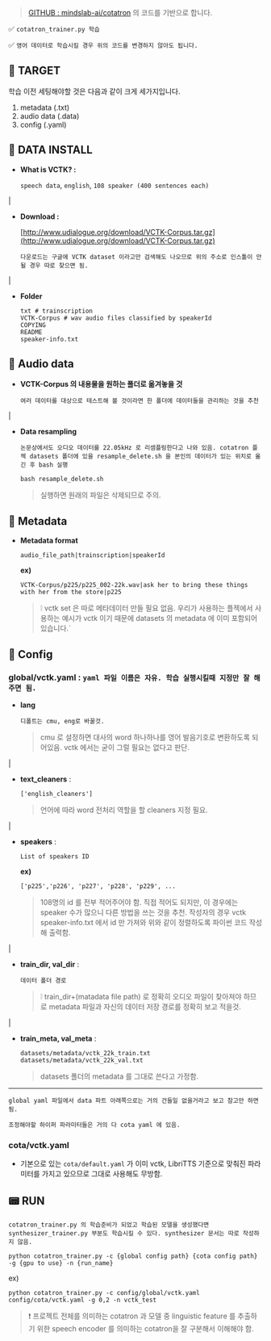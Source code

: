 > [GITHUB : mindslab-ai/cotatron](https://github.com/mindslab-ai/cotatron) 의 코드를 기반으로 합니다.

✅ `cotatron_trainer.py 학습`

✅ `영어 데이터로 학습시킬 경우 위의 코드를 변경하지 않아도 됩니다.`

## 🧿 TARGET
학습 이전 세팅해야할 것은 다음과 같이 크게 세가지입니다.
1. metadata (.txt)
2. audio data (.data)
3. config (.yaml)

## 💾 DATA INSTALL
* **What is VCTK? :**

	`speech data`, `english`, `108 speaker (400 sentences each)`

|
* **Download :**

	[http://www.udialogue.org/download/VCTK-Corpus.tar.gz](http://www.udialogue.org/download/VCTK-Corpus.tar.gz)

	`다운로드는 구글에 VCTK dataset 이라고만 검색해도 나오므로 위의 주소로 인스톨이 안될 경우 따로 찾으면 됨.`

|
* **Folder**
	```
	txt # trainscription
	VCTK-Corpus # wav audio files classified by speakerId
	COPYING 
	README
	speaker-info.txt
	```
## 📣 Audio data
* **VCTK-Corpus 의 내용물을 원하는 폴더로 옮겨놓을 것**

	`여러 데이터를 대상으로 테스트해 볼 것이라면 한 폴더에 데이터들을 관리하는 것을 추천`

|
* **Data resampling**

	`논문상에서도 오디오 데이터를 22.05kHz 로 리셈플링한다고 나와 있음. cotatron 플젝 datasets 폴더에 있을 resample_delete.sh 을 본인의 데이터가 있는 위치로 옮긴 후 bash 실행`
	```
	bash resample_delete.sh
	```
	> 실행하면 원래의 파일은 삭제되므로 주의.

## 📔 Metadata
* **Metadata format**
	```
	audio_file_path|trainscription|speakerId
	```
	**ex)**
	```
	VCTK-Corpus/p225/p225_002-22k.wav|ask her to bring these things with her from the store|p225
	```

	> ❕ vctk set 은 따로 메타데이터 만들 필요 없음. 우리가 사용하는 플젝에서 사용하는 예시가 vctk 이기 때문에 datasets 의 metadata 에 이미 포함되어 있습니다.`

## 🧾 Config
### global/vctk.yaml : `yaml 파일 이름은 자유. 학습 실행시킬때 지정만 잘 해주면 됨.`

* **lang** 

	`디폴트는 cmu, eng로 바꿀것.`
	> cmu 로 설정하면 대사의 word 하나하나를 영어 발음기호로 변환하도록 되어있음. vctk 에서는 굳이 그럴 필요는 없다고 판단.

|
* **text_cleaners** :

	`['english_cleaners']`
	> 언어에 따라 word 전처리 역할을 할 cleaners 지정 필요. 

|
* **speakers** :

	`List of speakers ID`

	**ex)**
	```
	['p225','p226', 'p227', 'p228', 'p229', ...
	```
	> 108명의 id 를 전부 적어주어야 함. 직접 적어도 되지만, 이 경우에는 speaker 수가 많으니 다른 방법을 쓰는 것을 추천. 작성자의 경우 vctk speaker-info.txt 에서 id 만 가져와 위와 같이 정렬하도록 파이썬 코드 작성해 출력함.

|
* **train_dir, val_dir** :

	`데이터 폴더 경로`
	> ❕ train_dir+(matadata file path) 로 정확히 오디오 파일이 찾아져야 하므로 metadata 파일과 자신의 데이터 저장 경로를 정확히 보고 적을것.

|
* **train_meta, val_meta** :

	`datasets/metadata/vctk_22k_train.txt` 
	`datasets/metadata/vctk_22k_val.txt`
	> datasets 폴더의 metadata 를 그대로 쓴다고 가정함.

-----
```
global yaml 파일에서 data 파트 아래쪽으로는 거의 건들일 없을거라고 보고 참고만 하면 됨. 

조정해야할 하이퍼 파라미터들은 거의 다 cota yaml 에 있음.
```	
### cota/vctk.yaml
* 기본으로 있는 `cota/default.yaml` 가 이미 vctk, LibriTTS 기준으로 맞춰진 파라미터를 가지고 있으므로 그대로 사용해도 무방함.

## 📟 RUN
`cotatron_trainer.py 의 학습준비가 되었고 학습된 모델을 생성했다면 synthesizer_trainer.py 부분도 학습시킬 수 있다. synthesizer 문서는 따로 작성하지 않음.`
```
python cotatron_trainer.py -c {global config path} {cota config path} -g {gpu to use} -n {run_name}
```
ex)
```
python cotatron_trainer.py -c config/global/vctk.yaml config/cota/vctk.yaml -g 0,2 -n vctk_test
```
> ❗ 프로젝트 전체를 의미하는 cotatron 과 모델 중 linguistic feature 를 추출하기 위한 speech encoder 를 의미하는 cotatron을 잘 구분해서 이해해야 함.
